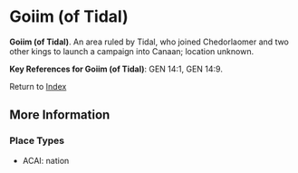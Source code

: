 # Goiim (of Tidal)
**Goiim (of Tidal)**. 
An area ruled by Tidal, who joined Chedorlaomer and two other kings to launch a campaign into Canaan; location unknown. 




**Key References for Goiim (of Tidal)**: 
GEN 14:1, GEN 14:9. 






Return to [Index](00-Index.md)

## More Information

### Place Types

* ACAI: nation




